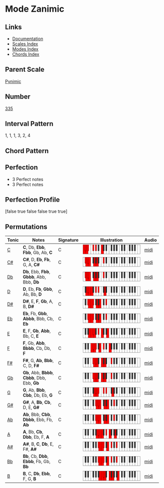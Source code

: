 # Mode Zanimic

## Links

- [Documentation](README.md)
- [Scales Index](Scales.md)
- [Modes Index](Modes.md)
- [Chords Index](Chords.md)

## Parent Scale

[Pynimic](ScalePynimic.md)

## Number

[335](https://ianring.com/musictheory/scales/335)

## Interval Pattern

1, 1, 1, 3, 2, 4

## Chord Pattern



## Perfection

- 3 Perfect notes
- 3 Perfect notes

## Perfection Profile

[false true false false true true]

## Permutations

| Tonic | Notes | Signature | Illustration | Audio |
|-------|-------|-----------|--------------|-------|
| [C](ModeCNaturalZanimic.md) | **C**, Db, **Ebb**, **Fbb**, Gb, Ab, **C** | C | ![CNaturalZanimic](ModeCNaturalZanimic.png) | [midi](https://github.com/edipermadi/music/blob/main/docs/ModeCNaturalZanimic.mid?raw=true) |
| [C#](ModeCSharpZanimic.md) | **C#**, D, **Eb**, **Fb**, G, A, **C#** | C | ![CSharpZanimic](ModeCSharpZanimic.png) | [midi](https://github.com/edipermadi/music/blob/main/docs/ModeCSharpZanimic.mid?raw=true) |
| [Db](ModeDFlatZanimic.md) | **Db**, Ebb, **Fbb**, **Gbbb**, Abb, Bbb, **Db** | C | ![DFlatZanimic](ModeDFlatZanimic.png) | [midi](https://github.com/edipermadi/music/blob/main/docs/ModeDFlatZanimic.mid?raw=true) |
| [D](ModeDNaturalZanimic.md) | **D**, Eb, **Fb**, **Gbb**, Ab, Bb, **D** | C | ![DNaturalZanimic](ModeDNaturalZanimic.png) | [midi](https://github.com/edipermadi/music/blob/main/docs/ModeDNaturalZanimic.mid?raw=true) |
| [D#](ModeDSharpZanimic.md) | **D#**, E, **F**, **Gb**, A, B, **D#** | C | ![DSharpZanimic](ModeDSharpZanimic.png) | [midi](https://github.com/edipermadi/music/blob/main/docs/ModeDSharpZanimic.mid?raw=true) |
| [Eb](ModeEFlatZanimic.md) | **Eb**, Fb, **Gbb**, **Abbb**, Bbb, Cb, **Eb** | C | ![EFlatZanimic](ModeEFlatZanimic.png) | [midi](https://github.com/edipermadi/music/blob/main/docs/ModeEFlatZanimic.mid?raw=true) |
| [E](ModeENaturalZanimic.md) | **E**, F, **Gb**, **Abb**, Bb, C, **E** | C | ![ENaturalZanimic](ModeENaturalZanimic.png) | [midi](https://github.com/edipermadi/music/blob/main/docs/ModeENaturalZanimic.mid?raw=true) |
| [F](ModeFNaturalZanimic.md) | **F**, Gb, **Abb**, **Bbbb**, Cb, Db, **F** | C | ![FNaturalZanimic](ModeFNaturalZanimic.png) | [midi](https://github.com/edipermadi/music/blob/main/docs/ModeFNaturalZanimic.mid?raw=true) |
| [F#](ModeFSharpZanimic.md) | **F#**, G, **Ab**, **Bbb**, C, D, **F#** | C | ![FSharpZanimic](ModeFSharpZanimic.png) | [midi](https://github.com/edipermadi/music/blob/main/docs/ModeFSharpZanimic.mid?raw=true) |
| [Gb](ModeGFlatZanimic.md) | **Gb**, Abb, **Bbbb**, **Cbbb**, Dbb, Ebb, **Gb** | C | ![GFlatZanimic](ModeGFlatZanimic.png) | [midi](https://github.com/edipermadi/music/blob/main/docs/ModeGFlatZanimic.mid?raw=true) |
| [G](ModeGNaturalZanimic.md) | **G**, Ab, **Bbb**, **Cbb**, Db, Eb, **G** | C | ![GNaturalZanimic](ModeGNaturalZanimic.png) | [midi](https://github.com/edipermadi/music/blob/main/docs/ModeGNaturalZanimic.mid?raw=true) |
| [G#](ModeGSharpZanimic.md) | **G#**, A, **Bb**, **Cb**, D, E, **G#** | C | ![GSharpZanimic](ModeGSharpZanimic.png) | [midi](https://github.com/edipermadi/music/blob/main/docs/ModeGSharpZanimic.mid?raw=true) |
| [Ab](ModeAFlatZanimic.md) | **Ab**, Bbb, **Cbb**, **Dbbb**, Ebb, Fb, **Ab** | C | ![AFlatZanimic](ModeAFlatZanimic.png) | [midi](https://github.com/edipermadi/music/blob/main/docs/ModeAFlatZanimic.mid?raw=true) |
| [A](ModeANaturalZanimic.md) | **A**, Bb, **Cb**, **Dbb**, Eb, F, **A** | C | ![ANaturalZanimic](ModeANaturalZanimic.png) | [midi](https://github.com/edipermadi/music/blob/main/docs/ModeANaturalZanimic.mid?raw=true) |
| [A#](ModeASharpZanimic.md) | **A#**, B, **C**, **Db**, E, F#, **A#** | C | ![ASharpZanimic](ModeASharpZanimic.png) | [midi](https://github.com/edipermadi/music/blob/main/docs/ModeASharpZanimic.mid?raw=true) |
| [Bb](ModeBFlatZanimic.md) | **Bb**, Cb, **Dbb**, **Ebbb**, Fb, Gb, **Bb** | C | ![BFlatZanimic](ModeBFlatZanimic.png) | [midi](https://github.com/edipermadi/music/blob/main/docs/ModeBFlatZanimic.mid?raw=true) |
| [B](ModeBNaturalZanimic.md) | **B**, C, **Db**, **Ebb**, F, G, **B** | C | ![BNaturalZanimic](ModeBNaturalZanimic.png) | [midi](https://github.com/edipermadi/music/blob/main/docs/ModeBNaturalZanimic.mid?raw=true) |
